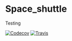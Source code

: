 # Space_shuttle

Testing


[![Codecov](https://img.shields.io/codecov/c/github/szsry/Space_shuttle/feature%2FCustome_Au.svg)]()
[![Travis](https://img.shields.io/travis/szsry/Space_shuttle.svg)](https://travis-ci.org/szsry/Space_shuttle)
